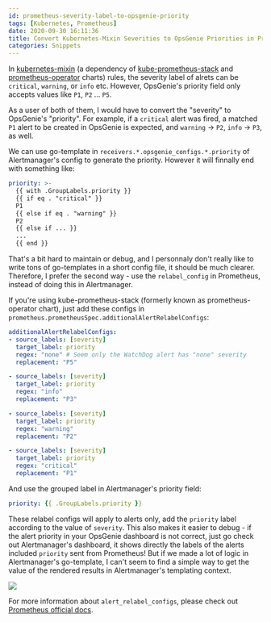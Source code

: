 ```yaml
---
id: prometheus-severity-label-to-opsgenie-priority
tags: [Kubernetes, Prometheus]
date: 2020-09-30 16:11:36
title: Convert Kubernetes-Mixin Severities to OpsGenie Priorities in Prometheus
categories: Snippets
---
```


In [kubernetes-mixin][] (a dependency of [kube-prometheus-stack][] and [prometheus-operator][] charts) rules, the severity label of alrets can be `critical`, `warning`, or `info` etc. However, OpsGenie's priority field only accepts values like `P1`, `P2` ... `P5`.

As a user of both of them, I would have to convert the "severity" to OpsGenie's "priority". For example, if a `critical` alert was fired, a matched `P1` alert to be created in OpsGenie is expected, and `warning` -> `P2`, `info` -> `P3`, as well.

[kubernetes-mixin]: https://github.com/kubernetes-monitoring/kubernetes-mixin
[kube-prometheus-stack]: https://github.com/prometheus-community/helm-charts/tree/main/charts/kube-prometheus-stack
[prometheus-operator]: https://github.com/helm/charts/tree/d0f9bcc80f0282519bee34d81175895c8a776b1f/stable/prometheus-operator

<!--more-->

We can use go-template in `receivers.*.opsgenie_configs.*.priority` of Alertmanager's config to generate the priority. However it will finnally end with something like:

```yaml
priority: >-
  {{ with .GroupLabels.priority }}
  {{ if eq . "critical" }}
  P1
  {{ else if eq . "warning" }}
  P2
  {{ else if ... }}
  ...
  {{ end }}
```

That's a bit hard to maintain or debug, and I personnaly don't really like to write tons of go-templates in a short config file, it should be much clearer. Therefore, I prefer the second way - use the `relabel_config` in Prometheus, instead of doing this in Alertmanager.

If you're using kube-prometheus-stack (formerly known as prometheus-operator chart), just add these configs in `prometheus.prometheusSpec.additionalAlertRelabelConfigs`:

```yaml
additionalAlertRelabelConfigs:
- source_labels: [severity]
  target_label: priority
  regex: "none" # Seem only the WatchDog alert has "none" severity
  replacement: "P5"

- source_labels: [severity]
  target_label: priority
  regex: "info"
  replacement: "P3"

- source_labels: [severity]
  target_label: priority
  regex: "warning"
  replacement: "P2"

- source_labels: [severity]
  target_label: priority
  regex: "critical"
  replacement: "P1"
```

And use the grouped label in Alertmanager's priority field:

```yaml
priority: {{ .GroupLabels.priority }}
```

These relabel configs will apply to alerts only, add the `priority` label according to the value of `severity`. This also makes it easier to debug - if the alert priority in your OpsGenie dashboard is not correct, just go check out Alertmanager's dashboard, it shows directly the labels of the alerts included `priority` sent from Prometheus! But if we made a lot of logic in Alertmanager's go-template, I can't seem to find a simple way to get the value of the rendered results in Alertmanager's templating context.

![](/resources/60ab5c681514c84fee1bee90d8410a7a.png)

For more information about `alert_relabel_configs`, please check out [Prometheus official docs](https://prometheus.io/docs/prometheus/latest/configuration/configuration/#alert_relabel_configs).
